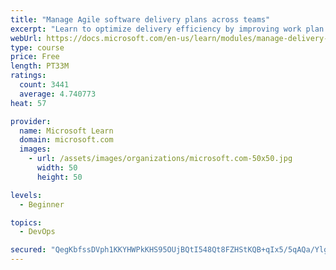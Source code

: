 ```yaml
---
title: "Manage Agile software delivery plans across teams"
excerpt: "Learn to optimize delivery efficiency by improving work plan visibility across teams."
webUrl: https://docs.microsoft.com/en-us/learn/modules/manage-delivery-plans/
type: course
price: Free
length: PT33M
ratings:
  count: 3441
  average: 4.740773
heat: 57

provider:
  name: Microsoft Learn
  domain: microsoft.com
  images:
    - url: /assets/images/organizations/microsoft.com-50x50.jpg
      width: 50
      height: 50

levels:
  - Beginner

topics:
  - DevOps

secured: "QegKbfssDVph1KKYHWPkKHS95OUjBQtI548Qt8FZHStKQB+qIx5/5qAQa/YlgRp9pCOHr5xtMeKZJGMo/22z6j6JwakVetV+viA7dwMDvVlUDzxbwMEhZxdA/LRNuy/Z0MIJz7x2uH++cdZ+U0OfoLctzryXu+ynhyoRr3ayukeyB6okxqPyt8q5wgcTAh8cv5Si85GVLV3BtBxP6cO1S8gkhXdLCN6183KYsqUsoanZ60xNNEXITTDeNgM6L9fPx2X+NCWxupGFarFd2eJXo9xVyD8B/0JjP+sqYazsvyI/IAV5/EGC3O9g4raWfB+zcVQ2nHefrxr9fkH9FFzfxSy8Bc90I5rkgNT8c4n7rbj4j4IZG69pEPLw8tN3db+DAD41G03OL0C7IugYxOej4lcFGlrDFGMG/FTQ0qL31VI=;zhEQ9va8xAS4ro3IJS3slw=="
---
```


